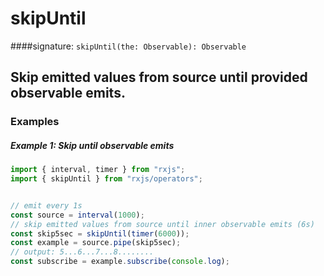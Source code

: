 # skipUntil

####signature: `skipUntil(the: Observable): Observable`

## Skip emitted values from source until provided observable emits.

### Examples

##### Example 1: Skip until observable emits


```js
import { interval, timer } from "rxjs";
import { skipUntil } from "rxjs/operators";


// emit every 1s
const source = interval(1000);
// skip emitted values from source until inner observable emits (6s)
const skip5sec = skipUntil(timer(6000));
const example = source.pipe(skip5sec);
// output: 5...6...7...8........
const subscribe = example.subscribe(console.log);
```
